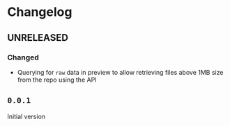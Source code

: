 # Changelog

## UNRELEASED

### Changed
- Querying for `raw` data in preview to allow retrieving files above 1MB size from the repo using the API

## `0.0.1`

Initial version
